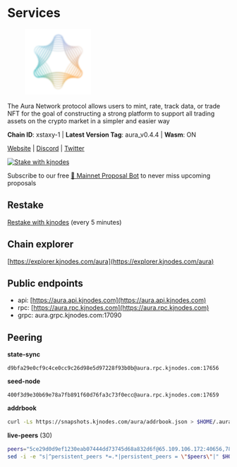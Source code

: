 # Services

<figure><img src="https://raw.githubusercontent.com/kj89/cosmos-images/main/logos/aura.png" width="150" alt=""><figcaption></figcaption></figure>

The Aura Network protocol allows users to mint, rate, track data,  or trade NFT for the goal of constructing a strong platform to  support all trading assets on the crypto market in a simpler and easier way

**Chain ID**: xstaxy-1 | **Latest Version Tag**: aura_v0.4.4 | **Wasm**: ON

[Website](https://aura.network) | [Discord](https://discord.gg/hpvF5QcWRf) | [Twitter](https://twitter.com/AuraNetworkHQ)

[![Stake with kjnodes](https://i.ibb.co/cr44Q8j/button-stake-with-kjnodes.png)](https://restake.app/aura/auravaloper17q4k3j6kcslrcuxtj9mxdcgez7kw7jdma8ykjs)

Subscribe to our free [🤖 Mainnet Proposal Bot](https://t.me/kjnodes_proposal_bot) to never miss upcoming proposals

## Restake

[Restake with kjnodes](https://restake.app/aura/auravaloper17q4k3j6kcslrcuxtj9mxdcgez7kw7jdma8ykjs) (every 5 minutes)
## Chain explorer
[https://explorer.kjnodes.com/aura](https://explorer.kjnodes.com/aura)

## Public endpoints

* api: [https://aura.api.kjnodes.com](https://aura.api.kjnodes.com)
* rpc: [https://aura.rpc.kjnodes.com](https://aura.rpc.kjnodes.com)
* grpc: aura.grpc.kjnodes.com:17090

## Peering

**state-sync**

```text
d9bfa29e0cf9c4ce0cc9c26d98e5d97228f93b0b@aura.rpc.kjnodes.com:17656
```

**seed-node**

```text
400f3d9e30b69e78a7fb891f60d76fa3c73f0ecc@aura.rpc.kjnodes.com:17659
```

**addrbook**
```bash
curl -Ls https://snapshots.kjnodes.com/aura/addrbook.json > $HOME/.aura/config/addrbook.json
```

**live-peers** (30)
```bash
peers="5ce29d0d9ef1230eab07444dd73745d68a832d6f@65.109.106.172:40656,7885a9e940b45b9a2183488ca3a901b043b6ed67@144.76.40.53:21756,3e7ef25f1c9829351936884618659167400eb0f1@142.132.149.171:26656,0179528068da0dfaf61005cf5aa28793ca42b129@85.25.74.163:26656,b6a0d0d030f35ffffcfe92e72ea13933c1adbe62@116.202.174.253:21656,a19b89ebbf7331f435b8ef100ce501d2377922ea@209.126.116.182:26656,0599779759ed60e12ed39a94cd02d303ba10d591@95.214.52.174:36656,d9bfa29e0cf9c4ce0cc9c26d98e5d97228f93b0b@65.109.88.38:17656,f43c7c9a194ee5a97665a9aad8f887fdbb75e4ca@65.109.225.86:46656,3e05f2b0fdd750511dbff9d3f6a47d3bc3d4b1f0@141.95.204.81:61456,670c0c23a1196e706e058133fbbb156f7f33b352@5.9.95.147:26656,1584b3aa3969def4a9f70555b3b442d334053e94@148.113.159.22:10156,dd6474ec049a264abd25248f0fd9178058331fe0@54.179.159.96:26656,ed15ae05f17dd4e672eec0a96c38364d063b68dc@65.108.6.45:60756,dce07d176e5ba4cfdc7b806eb80eabab162a09d0@45.76.213.229:26656,5e87d03a29ceca5e376e55588d9b099bb5d9524f@144.202.72.17:25656,c9c0b28dcf2db5f0e7b756986d3326d62ba47e78@144.126.147.58:26656,a859027129ee2524b57c43b9ecbe3bcc4d120efb@195.3.222.183:26656,fa474fe8f7159c9699fb39acb2925702f0474502@141.95.157.139:10156,71bb73be4f030e47b813350ee32076ee43c67c27@134.209.111.108:26656,e46238ddcf2113b70f59b417994c375e2d67e265@71.236.119.108:40656,f0c43af5395c36e41fcf7526c05d3c44e97b9499@185.165.241.20:26666,bbba624f6abc7b730a8e3f1cc0619883843abd31@104.37.187.214:36656,63a90346040657406ddc48a2679e3bfbe17f717a@65.108.195.29:51656,ebc272824924ea1a27ea3183dd0b9ba713494f83@95.214.52.139:26966,abb367c73ef28fc90f5071e1258a23c0e5be17cd@103.107.183.89:26656,dc9c2ab4055a2ef8ddca435e9d8c120969562f98@194.247.13.139:26656,a60a9f3400cb978b313ad5a47d59f6c518ef2a04@3.135.201.61:26656,a58b4dec687b60ba05cf9a3e4cd1181b09c0661f@65.109.93.152:34656,57406c041d38af3bac9acdcb2b4bdc90dc7a8852@88.99.164.158:26656"
sed -i -e "s|^persistent_peers *=.*|persistent_peers = \"$peers\"|" $HOME/.aura/config/config.toml
```
